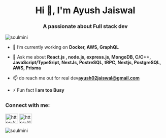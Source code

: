 <h1 align="center">Hi 👋, I'm Ayush Jaiswal</h1>
<h3 align="center">A passionate about Full stack dev</h3>


<p align="left"> <img src="https://komarev.com/ghpvc/?username=soulmini&label=Profile%20views&color=0e75b6&style=flat" alt="soulmini" /> </p>

- 🌱 I’m currently working on **Docker, AWS, GraphQL**

- 💬 Ask me about **React.js , node.js, express.js, MongoDB, C/C++, JavaScript/TypeSript, NextJs, PostreSQL, tRPC, Nextjs, PostgreSQL, AWS, Prisma**

- 📫 do reach me out for real dev**ayush02jaiswal@gmail.com**

- ⚡ Fun fact **I am too Busy**

<h3 align="left">Connect with me:</h3>
<p align="left">
<a href="https://linkedin.com/in/https://www.linkedin.com/in/ayush-jaiswal-6ab94b200/" target="blank"><img align="center" src="https://raw.githubusercontent.com/rahuldkjain/github-profile-readme-generator/master/src/images/icons/Social/linked-in-alt.svg" alt="https://www.linkedin.com/in/ayush-jaiswal-6ab94b200/" height="30" width="40" /></a>
<a href="https://www.leetcode.com/https://leetcode.com/ayushjaiswal6999/" target="blank"><img align="center" src="https://raw.githubusercontent.com/rahuldkjain/github-profile-readme-generator/master/src/images/icons/Social/leet-code.svg" alt="https://leetcode.com/ayushjaiswal6999/" height="30" width="40" /></a>
</p>

<p><img align="center" src="https://github-readme-stats.vercel.app/api/top-langs?username=soulmini&show_icons=true&locale=en&layout=compact" alt="soulmini" /></p>
